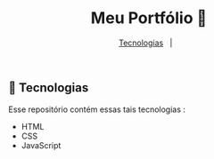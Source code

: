 <h1 align="center">Meu Portfólio 💜</h1>

<p align="center">
  <a href="#-tecnologias">Tecnologias</a>&nbsp;&nbsp;&nbsp;|&nbsp;&nbsp;&nbsp;
</p>

<br>

## 🚀 Tecnologias

Esse repositório contém essas tais tecnologias :

- HTML
- CSS
- JavaScript






